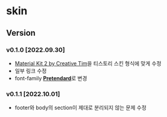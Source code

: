 # skin

## Version
### v0.1.0 [2022.09.30]
- [Material Kit 2 by Creative Tim](https://github.com/creativetimofficial/material-kit)을 티스토리 스킨 형식에 맞게 수정
- 일부 링크 수정
- font-family [**Pretendard**](https://github.com/orioncactus/pretendard)로 변경
### v0.1.1 [2022.10.01]
- footer와 body의 section이 제대로 분리되지 않는 문제 수정
